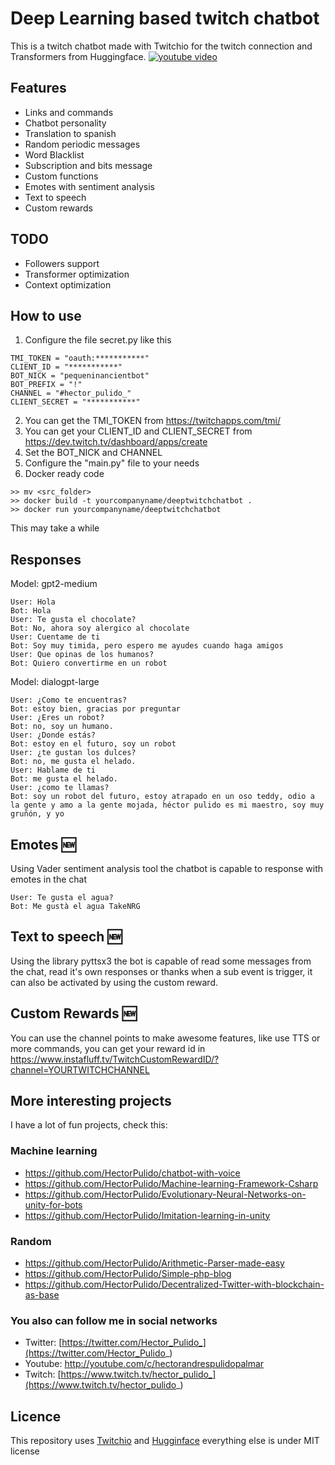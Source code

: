 # Deep Learning based twitch chatbot

This is a twitch chatbot made with Twitchio for the twitch connection and Transformers from Huggingface.
[![youtube video](https://img.youtube.com/vi/PZ4x5BgTvZM/0.jpg)](https://www.youtube.com/watch?v=PZ4x5BgTvZM&list=PLHdk97dabfvzTZyKLb_spWHvI-qLArEzm&index=1)

## Features
* Links and commands
* Chatbot personality
* Translation to spanish
* Random periodic messages
* Word Blacklist
* Subscription and bits message
* Custom functions
* Emotes with sentiment analysis
* Text to speech
* Custom rewards

## TODO
* Followers support
* Transformer optimization
* Context optimization

## How to use
1. Configure the file secret.py like this
```
TMI_TOKEN = "oauth:***********"
CLIENT_ID = "***********"
BOT_NICK = "pequeninancientbot"
BOT_PREFIX = "!"
CHANNEL = "#hector_pulido_"
CLIENT_SECRET = "***********"
```
2. You can get the TMI_TOKEN from https://twitchapps.com/tmi/
3. You can get your CLIENT_ID and CLIENT_SECRET from https://dev.twitch.tv/dashboard/apps/create
4. Set the BOT_NICK and CHANNEL
5. Configure the "main.py" file to your needs
5. Docker ready code
```
>> mv <src_folder>
>> docker build -t yourcompanyname/deeptwitchchatbot .
>> docker run yourcompanyname/deeptwitchchatbot
```

This may take a while

## Responses
Model: gpt2-medium

```
User: Hola
Bot: Hola
User: Te gusta el chocolate?
Bot: No, ahora soy alergico al chocolate
User: Cuentame de ti
Bot: Soy muy timida, pero espero me ayudes cuando haga amigos
User: Que opinas de los humanos?
Bot: Quiero convertirme en un robot
```

Model: dialogpt-large
```
User: ¿Como te encuentras?
Bot: estoy bien, gracias por preguntar
User: ¿Eres un robot?
Bot: no, soy un humano.
User: ¿Donde estás?
Bot: estoy en el futuro, soy un robot
User: ¿te gustan los dulces?
Bot: no, me gusta el helado.
User: Hablame de ti
Bot: me gusta el helado.
User: ¿como te llamas?
Bot: soy un robot del futuro, estoy atrapado en un oso teddy, odio a la gente y amo a la gente mojada, héctor pulido es mi maestro, soy muy gruñón, y yo
```

## Emotes 🆕

Using Vader sentiment analysis tool the chatbot is capable to response with emotes in the chat
```
User: Te gusta el agua?
Bot: Me gustà el agua TakeNRG
```

## Text to speech 🆕

Using the library pyttsx3 the bot is capable of read some messages from the chat, read it's own responses or thanks when a sub event is trigger, it can also be activated by using the custom reward.

## Custom Rewards 🆕

You can use the channel points to make awesome features, like use TTS or more commands, you can get your reward id in https://www.instafluff.tv/TwitchCustomRewardID/?channel=YOURTWITCHCHANNEL

## More interesting projects
I have a lot of fun projects, check this:

### Machine learning
- https://github.com/HectorPulido/chatbot-with-voice
- https://github.com/HectorPulido/Machine-learning-Framework-Csharp
- https://github.com/HectorPulido/Evolutionary-Neural-Networks-on-unity-for-bots
- https://github.com/HectorPulido/Imitation-learning-in-unity

### Random
- https://github.com/HectorPulido/Arithmetic-Parser-made-easy
- https://github.com/HectorPulido/Simple-php-blog
- https://github.com/HectorPulido/Decentralized-Twitter-with-blockchain-as-base

### You also can follow me in social networks
- Twitter: [https://twitter.com/Hector_Pulido_](https://twitter.com/Hector_Pulido_)  
- Youtube: http://youtube.com/c/hectorandrespulidopalmar
- Twitch: [https://www.twitch.tv/hector_pulido_](https://www.twitch.tv/hector_pulido_)  

## Licence 
This repository uses [Twitchio](https://github.com/TwitchIO/TwitchIO) and [Hugginface](https://github.com/huggingface/transformers) everything else is under MIT license
